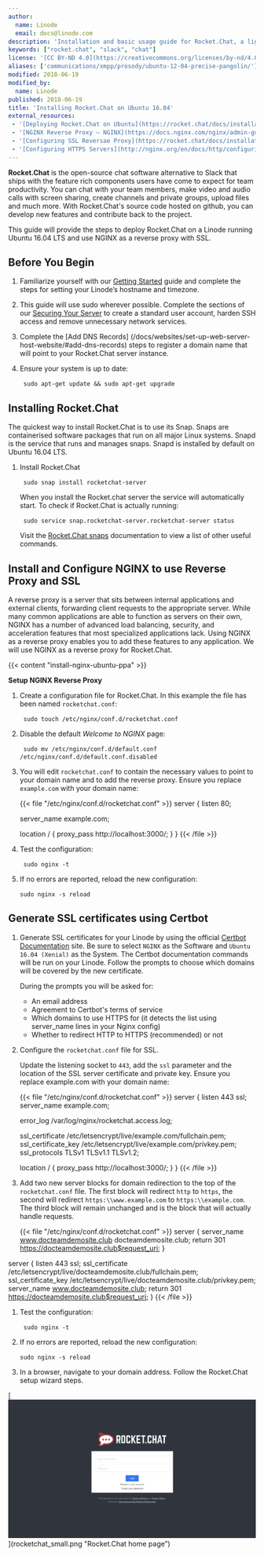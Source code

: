 ```yaml
---
author:
  name: Linode
  email: docs@linode.com
description: 'Installation and basic usage guide for Rocket.Chat, a lightweight XMPP server on Ubuntu 12.04 (Lucid).'
keywords: ["rocket.chat", "slack", "chat"]
license: '[CC BY-ND 4.0](https://creativecommons.org/licenses/by-nd/4.0)'
aliases: ['communications/xmpp/prosody/ubuntu-12-04-precise-pangolin/']
modified: 2018-06-19
modified_by:
  name: Linode
published: 2018-06-19
title: 'Installing Rocket.Chat on Ubuntu 16.04'
external_resources:
 - '[Deploying Rocket.Chat on Ubuntu](https://rocket.chat/docs/installation/manual-installation/ubuntu/)'
 - '[NGINX Reverse Proxy – NGINX](https://docs.nginx.com/nginx/admin-guide/web-server/reverse-proxy/)'
 - '[Configuring SSL Reversae Proxy](https://rocket.chat/docs/installation/manual-installation/configuring-ssl-reverse-proxy/)'
 - '[Configuring HTTPS Servers](http://nginx.org/en/docs/http/configuring_https_servers.html)'
---
```


**Rocket.Chat** is the open-source chat software alternative to Slack that ships with the feature rich components users have come to expect for team productivity. You can chat with your team members, make video and audio calls with screen sharing, create channels and private groups, upload files and much more. With Rocket.Chat's source code hosted on github, you can develop new features and contribute back to the project.

This guide will provide the steps to deploy Rocket.Chat on a Linode running Ubuntu 16.04 LTS and use NGINX as a reverse proxy with SSL.

## Before You Begin

1. Familiarize yourself with our [Getting Started](/docs/getting-started/) guide and complete the steps for setting your Linode’s hostname and timezone.

1. This guide will use sudo wherever possible. Complete the sections of our [Securing Your Server](/docs/security/securing-your-server/) to create a standard user account, harden SSH access and remove unnecessary network services.

1. Complete the [Add DNS Records] (/docs/websites/set-up-web-server-host-website/#add-dns-records) steps to register a domain name that will point to your Rocket.Chat server instance.

1. Ensure your system is up to date:

        sudo apt-get update && sudo apt-get upgrade

## Installing Rocket.Chat

The quickest way to install Rocket.Chat is to use its Snap.  Snaps are containerised software packages that run on all major Linux systems. Snapd is the service that runs and manages snaps. Snapd is installed by default on Ubuntu 16.04 LTS.

1. Install Rocket.Chat

        sudo snap install rocketchat-server

    When you install the Rocket.chat server the service will automatically start. To check if Rocket.Chat is actually running:

        sudo service snap.rocketchat-server.rocketchat-server status

    Visit the [Rocket.Chat snaps](https://rocket.chat/docs/installation/manual-installation/ubuntu/snaps/) documentation to view a list of other useful commands.

## Install and Configure NGINX to use Reverse Proxy and SSL
A reverse proxy is a server that sits between internal applications and external clients, forwarding client requests to the appropriate server. While many common applications are able to function as servers on their own, NGINX has a number of advanced load balancing, security, and acceleration features that most specialized applications lack. Using NGINX as a reverse proxy enables you to add these features to any application.  We will use NGINX as a reverse proxy for Rocket.Chat.

{{< content "install-nginx-ubuntu-ppa" >}}

**Setup NGINX Reverse Proxy**

1. Create a configuration file for Rocket.Chat. In this example the file has been named `rocketchat.conf`:

        sudo touch /etc/nginx/conf.d/rocketchat.conf

1. Disable the default *Welcome to NGINX* page:

        sudo mv /etc/nginx/conf.d/default.conf /etc/nginx/conf.d/default.conf.disabled

1. You will edit `rocketchat.conf` to contain the necessary values to point to your domain name and to add the reverse proxy. Ensure you replace `example.com` with your domain name:

    {{< file "/etc/nginx/conf.d/rocketchat.conf" >}}
server {
    listen 80;

    server_name example.com;

    location / {
        proxy_pass http://localhost:3000/;
    }
}
{{< /file >}}

1. Test the configuration:

        sudo nginx -t

1.  If no errors are reported, reload the new configuration:

        sudo nginx -s reload

## Generate SSL certificates using Certbot

1. Generate SSL certificates for your Linode by using the official [Certbot Documentation](https://certbot.eff.org/) site. Be sure to select `NGINX` as the Software and `Ubuntu 16.04 (Xenial)` as the System. The Certbot documentation commands will be run on your Linode.  Follow the prompts to choose which domains will be covered by the new certificate.

    During the prompts you will be asked for:

    * An email address
    * Agreement to Certbot's terms of service
    * Which domains to use HTTPS for (it detects the list using server_name lines in your Nginx config)
    * Whether to redirect HTTP to HTTPS (recommended) or not

1. Configure the `rocketchat.conf` file for SSL.

    Update the listening socket to `443`, add the `ssl` parameter and the location of the SSL server certificate and private key.  Ensure you replace example.com with your domain name:

    {{< file "/etc/nginx/conf.d/rocketchat.conf" >}}
server {
    listen       443 ssl;
    server_name  example.com;

    error_log /var/log/nginx/rocketchat.access.log;

    ssl_certificate /etc/letsencrypt/live/example.com/fullchain.pem;
    ssl_certificate_key /etc/letsencrypt/live/example.com/privkey.pem;
    ssl_protocols TLSv1 TLSv1.1 TLSv1.2;

    location / {
        proxy_pass http://localhost:3000/;
    }
}
{{< /file >}}


1. Add two new server blocks for domain redirection to the top of the `rocketchat.conf` file. The first block will redirect `http` to `https`, the second will redirect `https:\\www.example.com` to `https:\\example.com`.  The third block will remain unchanged and is the block that will actually handle requests.

    {{< file "/etc/nginx/conf.d/rocketchat.conf" >}}
server {
    server_name www.docteamdemosite.club docteamdemosite.club;
    return 301 https://docteamdemosite.club$request_uri;
}

server {
    listen 443 ssl;
    ssl_certificate /etc/letsencrypt/live/docteamdemosite.club/fullchain.pem;
    ssl_certificate_key /etc/letsencrypt/live/docteamdemosite.club/privkey.pem;
    server_name www.docteamdemosite.club;
    return 301 https://docteamdemosite.club$request_uri;
}
{{< /file >}}

1. Test the configuration:

        sudo nginx -t

1.  If no errors are reported, reload the new configuration:

        sudo nginx -s reload

1.  In a browser, navigate to your domain address. Follow the Rocket.Chat setup wizard steps.

[![Rocket.Chat home page](rocketchat.png)](rocketchat_small.png "Rocket.Chat home page”)




